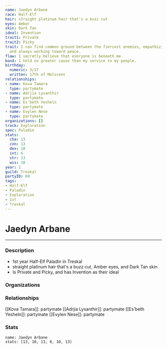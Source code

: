 ```yaml
---
name: Jaedyn Arbane
race: Half-Elf
hair: straight platinum hair that's a buzz cut
eyes: Amber
skin: Dark Tan
ideal: Invention
trait1: Private
trait2: Picky
trait: I can find common ground between the fiercest enemies, empathizing with them
  and always working toward peace.
flaw: I secretly believe that everyone is beneath me.
bond: I hold no greater cause than my service to my people.
birthday:
  numeric: 3/17
  written: 17th of Melorent
relationships:
- name: Kova Tamara
  type: partymate
- name: Adrjia Lysanthir
  type: partymate
- name: Es'beth Yesheln
  type: partymate
- name: Evylen Nese
  type: partymate
organizations: []
track: Exploration
spec: Paladin
stats:
  cha: 13
  con: 13
  dex: 10
  int: 6
  str: 13
  wis: 10
year: 1
guild: Treskal
partyID: 69
tags:
- Half-Elf
- Paladin
- Exploration
- 1st
- Treskal
---
```

# Jaedyn Arbane
---
### Description
- 1st year Half-Elf Paladin in Treskal
- straight platinum hair that's a buzz cut, Amber eyes, and Dark Tan skin
- Is Private and Picky, and has Invention as their ideal

### Organizations
### Relationships
[[Kova Tamara]]: partymate
[[Adrjia Lysanthir]]: partymate
[[Es'beth Yesheln]]: partymate
[[Evylen Nese]]: partymate
### Stats
```statblock
name: Jaedyn Arbane
stats: [13, 10, 13, 6, 10, 13]
```